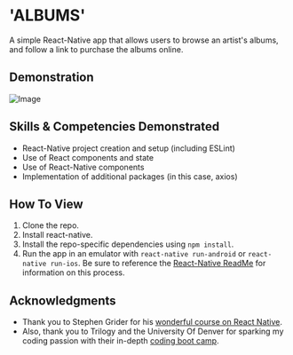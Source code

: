 # 'ALBUMS'

A simple React-Native app that allows users to browse an artist's albums, and follow a link to purchase the albums online.

## Demonstration

![Image](https://github.com/dgellisco/ReactNative-Albums/blob/master/README-Demo01.gif?raw=true)

## Skills & Competencies Demonstrated

* React-Native project creation and setup (including ESLint)
* Use of React components and state
* Use of React-Native components
* Implementation of additional packages (in this case, axios)

## How To View

1. Clone the repo.
2. Install react-native.
3. Install the repo-specific dependencies using `npm install`.
3. Run the app in an emulator with `react-native run-android` or `react-native run-ios`.  Be sure to reference the [React-Native ReadMe](https://github.com/facebook/react-native/blob/master/README.md) for information on this process.

## Acknowledgments

* Thank you to Stephen Grider for his [wonderful course on React Native](https://www.udemy.com/the-complete-react-native-and-redux-course/).
* Also, thank you to Trilogy and the University Of Denver for sparking my coding passion with their in-depth [coding boot camp](https://bootcamp.du.edu/coding/).

